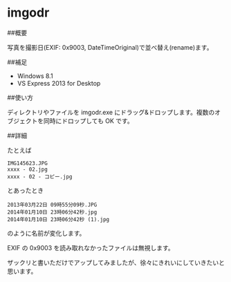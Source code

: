 imgodr
======

##概要

写真を撮影日(EXIF: 0x9003, DateTimeOriginal)で並べ替え(rename)ます。

##補足

- Windows 8.1
- VS Express 2013 for Desktop

##使い方

ディレクトリやファイルを imgodr.exe にドラッグ&ドロップします。複数のオブジェクトを同時にドロップしても OK です。

##詳細

たとえば

```
IMG145623.JPG
xxxx - 02.jpg
xxxx - 02 - コピー.jpg
```

とあったとき

```
2013年03月22日 09時55分09秒.JPG
2014年01月10日 23時06分42秒.jpg
2014年01月10日 23時06分42秒 (1).jpg
```

のように名前が変化します。

EXIF の 0x9003 を読み取れなかったファイルは無視します。

ザックリと書いただけでアップしてみましたが、徐々にきれいにしていきたいと思います。
